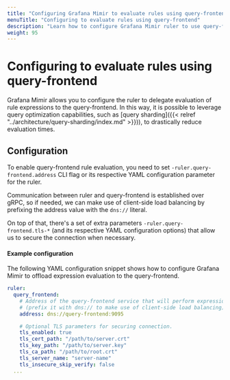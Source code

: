```yaml
---
title: "Configuring Grafana Mimir to evaluate rules using query-frontend"
menuTitle: "Configuring to evaluate rules using query-frontend"
description: "Learn how to configure Grafana Mimir ruler to use query-frontend for rule evaluation."
weight: 95
---
```


# Configuring to evaluate rules using query-frontend

Grafana Mimir allows you to configure the ruler to delegate evaluation of rule expressions to the query-frontend.
In this way, it is possible to leverage query optimization capabilities, such as [query sharding]({{< relref "../architecture/query-sharding/index.md" >}})), to drastically reduce evaluation times.

## Configuration

To enable query-frontend rule evaluation, you need to set `-ruler.query-frontend.address` CLI flag or its respective YAML configuration parameter for the ruler.

Communication between ruler and query-frontend is established over gRPC, so if needed, we can make use of client-side load balancing by prefixing the address value with the `dns://` literal.

On top of that, there's a set of extra parameters `-ruler.query-frontend.tls-*` (and its respective YAML configuration options) that allow us to secure the connection when necessary.

#### Example configuration

The following YAML configuration snippet shows how to configure Grafana Mimir to offload expression evaluation to the query-frontend.

```yaml
ruler:
  query_frontend:
    # Address of the query-frontend service that will perform expression evaluations
    # (prefix it with dns:// to make use of client-side load balancing).
    address: dns://query-frontend:9095

    # Optional TLS parameters for securing connection.
    tls_enabled: true
    tls_cert_path: "/path/to/server.crt"
    tls_key_path: "/path/to/server.key"
    tls_ca_path: "/path/to/root.crt"
    tls_server_name: "server-name"
    tls_insecure_skip_verify: false
  ...
```
